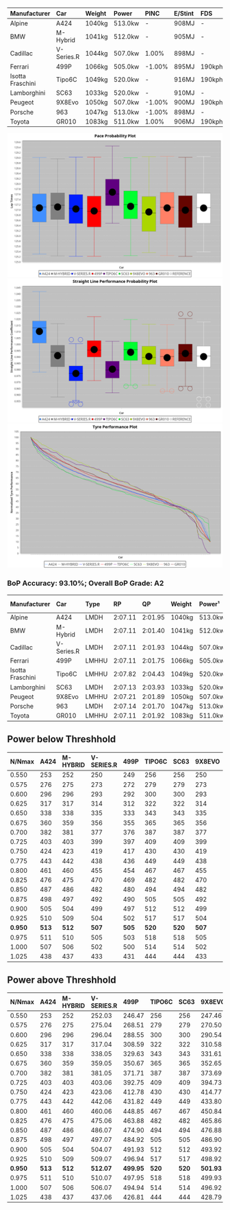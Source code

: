 | Manufacturer     | Car        | Weight | Power   | PINC    | E/Stint | FDS     |
|:-|:-|:-|:-|:-|:-|:-|
| Alpine           | A424       | 1040kg | 513.0kw |    -    | 908MJ   |    -    |
| BMW              | M-Hybrid   | 1041kg | 512.0kw |    -    | 905MJ   |    -    |
| Cadillac         | V-Series.R | 1044kg | 507.0kw | 1.00%   | 898MJ   |    -    |
| Ferrari          | 499P       | 1066kg | 505.0kw | -1.00%  | 895MJ   | 190kph  |
| Isotta Fraschini | Tipo6C     | 1049kg | 520.0kw |    -    | 916MJ   | 190kph  |
| Lamborghini      | SC63       | 1033kg | 520.0kw |    -    | 910MJ   |    -    |
| Peugeot          | 9X8Evo     | 1050kg | 507.0kw | -1.00%  | 900MJ   | 190kph  |
| Porsche          | 963        | 1047kg | 513.0kw | -1.00%  | 898MJ   |    -    |
| Toyota           | GR010      | 1083kg | 511.0kw | 1.00%   | 906MJ   | 190kph  |

![PACECHART](./IMG/ACOMETHOD.png)
![STRAIGHTLINEPERFORMANCECHART](./IMG/ACOMETHOD_sp.png)
![TYREPERFORMANCECHART](./IMG/ACOMETHOD_tw.png)

### BoP Accuracy: 93.10%; Overall BoP Grade: A2
| Manufacturer     | Car        | Type  | RP      | QP      | Weight | Power¹  | Threshhold | PINC    | Power²   | E/Stint | AVG Vmax  | FDS     | RDLC | L/Stint | BOP-Grade | Model Accuracy | Model Points | Match%  | SimDiff |
|:-|:-|:-|:-|:-|:-|:-|:-|:-|:-|:-|:-|:-|:-|:-|:-|:-|:-|:-|:-|
| Alpine           | A424       | LMDH  | 2:07.11 | 2:01.95 | 1040kg | 513.0kw | 210.0kph   |    -    | 513.00kw |  908MJ  | 311.32kph |    -    | 1.01 | 25      | ~A1       | 86.43%         | 618          | 98.41%  | ±2.22s  |
| BMW              | M-Hybrid   | LMDH  | 2:07.11 | 2:01.40 | 1041kg | 512.0kw | 210.0kph   |    -    | 512.00kw |  905MJ  | 308.13kph |    -    | 1.02 | 25      | +A2       | 93.77%         | 1672         | 92.66%  | ±2.64s  |
| Cadillac         | V-Series.R | LMDH  | 2:07.11 | 2:01.93 | 1044kg | 507.0kw | 210.0kph   | 1.00%   | 512.10kw |  898MJ  | 304.47kph |    -    | 1.02 | 25      | ~A1       | 83.12%         | 1921         | 100.00% | ±3.41s  |
| Ferrari          | 499P       | LMHHU | 2:07.11 | 2:01.75 | 1066kg | 505.0kw | 210.0kph   | -1.00%  | 500.00kw |  895MJ  | 306.21kph | 190kph  | 1.03 | 25      | ~A1       | 69.49%         | 1950         | 100.00% | ±2.70s  |
| Isotta Fraschini | Tipo6C     | LMHHU | 2:07.82 | 2:04.43 | 1049kg | 520.0kw | 210.0kph   |    -    | 520.00kw |  916MJ  | 306.95kph | 190kph  | 1.05 | 25      | +E2       | 73.56%         | 64           | 50.29%  | ±2.73s  |
| Lamborghini      | SC63       | LMDH  | 2:07.13 | 2:03.93 | 1033kg | 520.0kw | 210.0kph   |    -    | 520.00kw |  910MJ  | 309.72kph |    -    | 1.06 | 25      | ~A1       | 95.82%         | 459          | 96.53%  | ±2.71s  |
| Peugeot          | 9X8Evo     | LMHHU | 2:07.21 | 2:01.89 | 1050kg | 507.0kw | 210.0kph   | -1.00%  | 501.90kw |  900MJ  | 306.67kph | 190kph  | 1.00 | 25      | ~A1       | 66.97%         | 221          | 100.00% | ±2.60s  |
| Porsche          | 963        | LMDH  | 2:07.14 | 2:01.70 | 1047kg | 513.0kw | 210.0kph   | -1.00%  | 507.90kw |  898MJ  | 306.91kph |    -    | 1.01 | 25      | ~A1       | 81.02%         | 5243         | 100.00% | ±2.06s  |
| Toyota           | GR010      | LMHHU | 2:07.11 | 2:01.92 | 1083kg | 511.0kw | 210.0kph   | 1.00%   | 516.10kw |  906MJ  | 306.03kph | 190kph  | 1.01 | 25      | ~A1       | 73.70%         | 2701         | 100.00% | ±3.21s  |

## Power below Threshhold
| N/Nmax    | A424    | M-HYBRID | V-SERIES.R | 499P    | TIPO6C  | SC63    | 9X8EVO  | 963     | GR010   |
|:-|:-|:-|:-|:-|:-|:-|:-|:-|:-|
|  0.550    |  253    |  252     |  250       |  249    |  256    |  256    |  250    |  253    |  252    |
|  0.575    |  276    |  275     |  273       |  272    |  279    |  279    |  273    |  276    |  275    |
|  0.600    |  296    |  296     |  293       |  292    |  300    |  300    |  293    |  296    |  295    |
|  0.625    |  317    |  317     |  314       |  312    |  322    |  322    |  314    |  317    |  316    |
|  0.650    |  338    |  338     |  335       |  333    |  343    |  343    |  335    |  338    |  337    |
|  0.675    |  360    |  359     |  356       |  355    |  365    |  365    |  356    |  360    |  359    |
|  0.700    |  382    |  381     |  377       |  376    |  387    |  387    |  377    |  382    |  380    |
|  0.725    |  403    |  403     |  399       |  397    |  409    |  409    |  399    |  403    |  402    |
|  0.750    |  424    |  423     |  419       |  417    |  430    |  430    |  419    |  424    |  422    |
|  0.775    |  443    |  442     |  438       |  436    |  449    |  449    |  438    |  443    |  441    |
|  0.800    |  461    |  460     |  455       |  454    |  467    |  467    |  455    |  461    |  459    |
|  0.825    |  476    |  475     |  470       |  469    |  482    |  482    |  470    |  476    |  474    |
|  0.850    |  487    |  486     |  482       |  480    |  494    |  494    |  482    |  487    |  485    |
|  0.875    |  498    |  497     |  492       |  490    |  505    |  505    |  492    |  498    |  496    |
|  0.900    |  505    |  504     |  499       |  497    |  512    |  512    |  499    |  505    |  503    |
|  0.925    |  510    |  509     |  504       |  502    |  517    |  517    |  504    |  510    |  508    |
| **0.950** | **513** | **512**  | **507**    | **505** | **520** | **520** | **507** | **513** | **511** |
|  0.975    |  511    |  510     |  505       |  503    |  518    |  518    |  505    |  511    |  509    |
|  1.000    |  507    |  506     |  502       |  500    |  514    |  514    |  502    |  507    |  505    |
|  1.025    |  438    |  437     |  433       |  431    |  444    |  444    |  433    |  438    |  436    |

## Power above Threshhold
| N/Nmax    | A424    | M-HYBRID | V-SERIES.R | 499P       | TIPO6C  | SC63    | 9X8EVO     | 963        | GR010      |
|:-|:-|:-|:-|:-|:-|:-|:-|:-|:-|
|  0.550    |  253    |  252     |  252.03    |  246.47    |  256    |  256    |  247.46    |  250.43    |  254.05    |
|  0.575    |  276    |  275     |  275.04    |  268.51    |  279    |  279    |  270.50    |  273.47    |  277.06    |
|  0.600    |  296    |  296     |  296.04    |  288.55    |  300    |  300    |  290.54    |  293.50    |  298.06    |
|  0.625    |  317    |  317     |  317.04    |  308.59    |  322    |  322    |  310.58    |  314.54    |  319.07    |
|  0.650    |  338    |  338     |  338.05    |  329.63    |  343    |  343    |  331.61    |  335.57    |  340.07    |
|  0.675    |  360    |  359     |  359.05    |  350.67    |  365    |  365    |  352.65    |  356.61    |  362.08    |
|  0.700    |  382    |  381     |  381.05    |  371.71    |  387    |  387    |  373.69    |  377.65    |  384.08    |
|  0.725    |  403    |  403     |  403.06    |  392.75    |  409    |  409    |  394.73    |  399.68    |  406.09    |
|  0.750    |  424    |  423     |  423.06    |  412.78    |  430    |  430    |  414.77    |  419.72    |  427.09    |
|  0.775    |  443    |  442     |  442.06    |  431.82    |  449    |  449    |  433.80    |  438.75    |  446.10    |
|  0.800    |  461    |  460     |  460.06    |  448.85    |  467    |  467    |  450.84    |  455.78    |  463.10    |
|  0.825    |  476    |  475     |  475.06    |  463.88    |  482    |  482    |  465.86    |  470.81    |  478.10    |
|  0.850    |  487    |  486     |  486.07    |  474.90    |  494    |  494    |  476.88    |  482.83    |  490.10    |
|  0.875    |  498    |  497     |  497.07    |  484.92    |  505    |  505    |  486.90    |  492.84    |  501.11    |
|  0.900    |  505    |  504     |  504.07    |  491.93    |  512    |  512    |  493.92    |  499.86    |  508.11    |
|  0.925    |  510    |  509     |  509.07    |  496.94    |  517    |  517    |  498.92    |  504.86    |  513.11    |
| **0.950** | **513** | **512**  | **512.07** | **499.95** | **520** | **520** | **501.93** | **507.87** | **516.11** |
|  0.975    |  511    |  510     |  510.07    |  497.95    |  518    |  518    |  499.93    |  505.87    |  514.11    |
|  1.000    |  507    |  506     |  506.07    |  494.94    |  514    |  514    |  496.92    |  502.86    |  510.11    |
|  1.025    |  438    |  437     |  437.06    |  426.81    |  444    |  444    |  428.79    |  433.74    |  441.09    |
